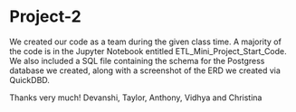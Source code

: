 # Project-2

We created our code as a team during the given class time. A majority of the code is in the Jupyter Notebook entitled ETL_Mini_Project_Start_Code. We also included a SQL file containing the schema for the Postgress database we created, along with a screenshot of the ERD we created via QuickDBD.

Thanks very much!
Devanshi, Taylor, Anthony, Vidhya and Christina 
